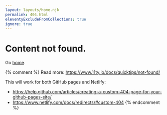 ```yaml
---
layout: layouts/home.njk
permalink: 404.html
eleventyExcludeFromCollections: true
ignore: true
---
```

# Content not found.

Go <a href="{{ '/' | url }}">home</a>.

{% comment %}
Read more: https://www.11ty.io/docs/quicktips/not-found/

This will work for both GitHub pages and Netlify:

* https://help.github.com/articles/creating-a-custom-404-page-for-your-github-pages-site/
* https://www.netlify.com/docs/redirects/#custom-404
{% endcomment %}
